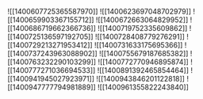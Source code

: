 ![[1400607725365587970]]
![[1400623697048702979]]
![[1400659903367155712]]
![[1400672663064829952]]
![[1400686719662366736]]
![[1400719752335609862]]
![[1400725136597192705]]
![[1400728408779276291]]
![[1400729213271953412]]
![[1400731633175695366]]
![[1400737243963088902]]
![[1400755679187685382]]
![[1400763232290103299]]
![[1400772770946895874]]
![[1400777271036694533]]
![[1400891392465854464]]
![[1400941945027923971]]
![[1400943846201122818]]
![[1400947777794981889]]
![[1400961355822243840]]
